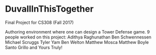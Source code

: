 # DuvallInThisTogether
Final Project for CS308 (Fall 2017)

Authoring environment where one can design a Tower Defense game.
9 people worked on this project: 
Adithya Raghunathan
Ben Schwennessen
Michael Scruggs
Tyler Yam
Ben Welton
Matthew Mosca
Matthew Boyle
Santo Grillo
and Yours Truly!
